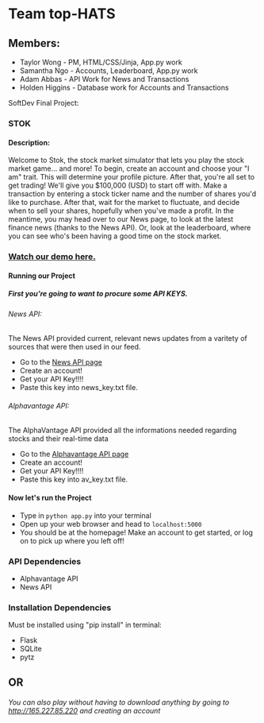 # Team top-HATS
## Members: 
* Taylor Wong - PM, HTML/CSS/Jinja, App.py work
* Samantha Ngo - Accounts, Leaderboard, App.py work
* Adam Abbas - API Work for News and Transactions
* Holden Higgins - Database work for Accounts and Transactions


SoftDev Final Project:

### STOK

#### Description:
Welcome to Stok, the stock market simulator that lets you play the stock market game... and more! To begin, create an account and choose your "I am" trait. This will determine your profile picture. After that, you're all set to get trading! We'll give you $100,000 (USD) to start off with. Make a transaction by entering a stock ticker name and the number of shares you'd like to purchase. After that, wait for the market to fluctuate, and decide when to sell your shares, hopefully when you've made a profit. In the meantime, you may head over to our News page, to look at the latest finance news (thanks to the News API). Or, look at the leaderboard, where you can see who's been having a good time on the stock market.


### [Watch our demo here.](https://github.com/taywong00/top-HATS)

#### Running our Project

##### First you're going to want to procure some API KEYS.

###### News API:
The News API provided current, relevant news updates from a varitety of sources that were then used in our feed. 
* Go to the [News API page](https://newsapi.org/account)
* Create an account!
* Get your API Key!!!!
* Paste this key into news\_key.txt file.

###### Alphavantage API:
The AlphaVantage API provided all the informations needed regarding stocks and their real-time data
* Go to the [Alphavantage API page](https://www.alphavantage.co/support/#api-key)
* Create an account!
* Get your API Key!!!!
* Paste this key into av\_key.txt file.


#### Now let's run the Project

* Type in `python app.py` into your terminal
* Open up your web browser and head to `localhost:5000`
* You should be at the homepage! Make an account to get started, or log on to pick up where you left off!

### API Dependencies
* Alphavantage API
* News API

### Installation Dependencies
Must be installed using "pip install" in terminal:
* Flask
* SQLite
* pytz

## OR

###### You can also play without having to download anything by going to http://165.227.85.220 and creating an account
